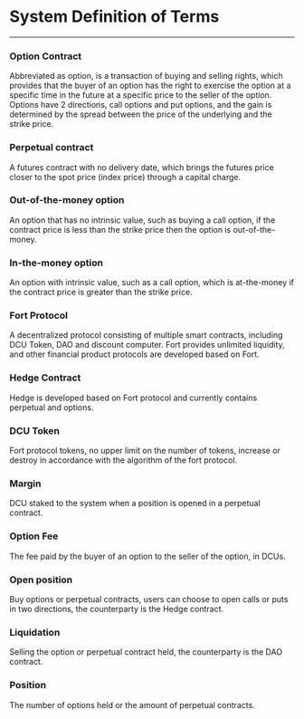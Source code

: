 # System Definition of Terms

---

### Option Contract
Abbreviated as option, is a transaction of buying and selling rights, which provides that the buyer of an option has the right to exercise the option at a specific time in the future at a specific price to the seller of the option. Options have 2 directions, call options and put options, and the gain is determined by the spread between the price of the underlying and the strike price.

### Perpetual contract
A futures contract with no delivery date, which brings the futures price closer to the spot price (index price) through a capital charge.

### Out-of-the-money option
An option that has no intrinsic value, such as buying a call option, if the contract price is less than the strike price then the option is out-of-the-money.

### In-the-money option
An option with intrinsic value, such as a call option, which is at-the-money if the contract price is greater than the strike price.

### Fort Protocol
A decentralized protocol consisting of multiple smart contracts, including DCU Token, DAO and discount computer. Fort provides unlimited liquidity, and other financial product protocols are developed based on Fort.

### Hedge Contract
Hedge is developed based on Fort protocol and currently contains perpetual and options.

### DCU Token
Fort protocol tokens, no upper limit on the number of tokens, increase or destroy in accordance with the algorithm of the fort protocol.

### Margin
DCU staked to the system when a position is opened in a perpetual contract.

### Option Fee
The fee paid by the buyer of an option to the seller of the option, in DCUs.

### Open position
Buy options or perpetual contracts, users can choose to open calls or puts in two directions, the counterparty is the Hedge contract.

### Liquidation
Selling the option or perpetual contract held, the counterparty is the DAO contract.

### Position
The number of options held or the amount of perpetual contracts.
